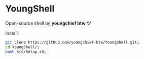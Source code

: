 # YoungShell

Open-source shell by **youngchief btw ツ**

Install:
```bash
git clone https://github.com/youngchief-btw/YoungShell.git;
cd YoungShell/;
bash src/Setup.sh;
```
